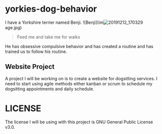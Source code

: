 # yorkies-dog-behavior

I have a Yorkshire terrier named Benji.
![Benji](im![20191212_170329](https://user-images.githubusercontent.com/126037017/235000990-f215bb84-eaa7-4a52-b62c-c5c76b7f8758.jpg)
age.jpg)


> Feed me and take me for walks
> 
He has obsessive compulsive behavior and has created a routine and has trained us to follow his routine.

## Website Project
A project I will be working on is to create a website for dogsitting services. I need to start using agile methods either kanban or scrum to schedule my dogsitting appointments and daily schedule.

# LICENSE
The license I will be using with this project is GNU General Public License v3.0.
